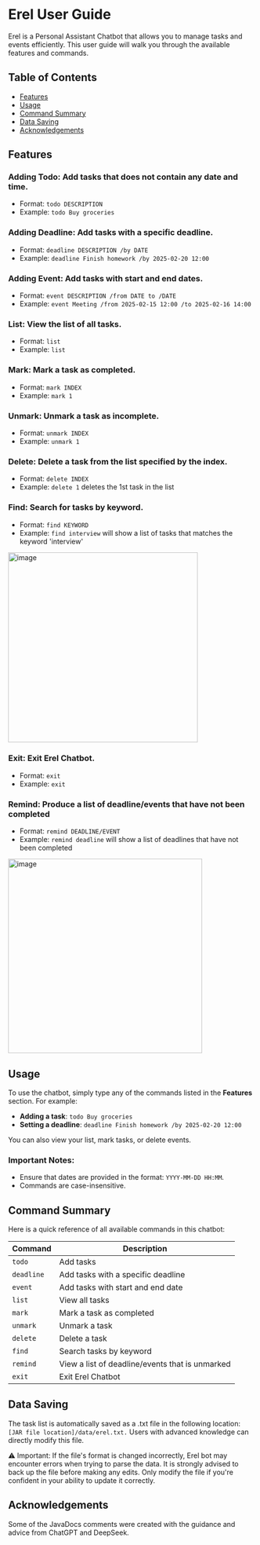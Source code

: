 # Erel User Guide

Erel is a Personal Assistant Chatbot that allows you to manage tasks and events efficiently. This user guide will walk you through the available features and commands.

## Table of Contents
- [Features](#features)
- [Usage](#usage)
- [Command Summary](#command-summary)
- [Data Saving](#data-saving)
- [Acknowledgements](#acknowledgements)


## Features
### **Adding Todo**: Add tasks that does not contain any date and time.
  - Format: `todo DESCRIPTION`
  - Example: `todo Buy groceries`

### **Adding Deadline**: Add tasks with a specific deadline.
  - Format: `deadline DESCRIPTION /by DATE`
  - Example: `deadline Finish homework /by 2025-02-20 12:00`

### **Adding Event**: Add tasks with start and end dates.
  - Format: `event DESCRIPTION /from DATE to /DATE`
  - Example: `event Meeting /from 2025-02-15 12:00 /to 2025-02-16 14:00`

### **List**: View the list of all tasks.
  - Format: `list`
  - Example: `list`

### **Mark**: Mark a task as completed.
  - Format: `mark INDEX`
  - Example: `mark 1`

### **Unmark**: Unmark a task as incomplete.
  - Format: `unmark INDEX`
  - Example: `unmark 1`

### **Delete**: Delete a task from the list specified by the index.
  - Format: `delete INDEX`
  - Example: `delete 1` deletes the 1st task in the list

### **Find**: Search for tasks by keyword.
  - Format: `find KEYWORD`
  - Example: `find interview` will show a list of tasks that matches the keyword 'interview'
<img width="387" alt="image" src="https://github.com/user-attachments/assets/e3064f3c-f6a6-484e-bef4-2061e9edfc9d" />

    
### **Exit**: Exit Erel Chatbot.
  - Format: `exit`
  - Example: `exit`

### **Remind**: Produce a list of deadline/events that have not been completed
  - Format: `remind DEADLINE/EVENT`
  - Example: `remind deadline` will show a list of deadlines that have not been completed

<img width="396" alt="image" src="https://github.com/user-attachments/assets/4adae75b-5017-40e8-ac88-9a1487c84ef9" />


## Usage

To use the chatbot, simply type any of the commands listed in the **Features** section. For example:

- **Adding a task**: `todo Buy groceries`
- **Setting a deadline**: `deadline Finish homework /by 2025-02-20 12:00`
  
You can also view your list, mark tasks, or delete events.

### Important Notes:
- Ensure that dates are provided in the format: `YYYY-MM-DD HH:MM`.
- Commands are case-insensitive.

## Command Summary
Here is a quick reference of all available commands in this chatbot:

| Command   | Description                                     |
|-----------|---------------------------------------------    |
| `todo`    | Add tasks                                       |
| `deadline`| Add tasks with a specific deadline              |
| `event`   | Add tasks with start and end date               |
| `list`    | View all tasks                                  |
| `mark`    | Mark a task as completed                        |
| `unmark`  | Unmark a task                                   |
| `delete`  | Delete a task                                   |
| `find`    | Search tasks by keyword                         |
| `remind`  | View a list of deadline/events that is unmarked |
| `exit`    | Exit Erel Chatbot                               |


## Data Saving
The task list is automatically saved as a .txt file in the following location: `[JAR file location]/data/erel.txt.` Users with advanced knowledge can directly modify this file.

⚠️ Important: If the file's format is changed incorrectly, Erel bot may encounter errors when trying to parse the data. It is strongly advised to back up the file before making any edits. Only modify the file if you're confident in your ability to update it correctly.

## Acknowledgements
Some of the JavaDocs comments were created with the guidance and advice from ChatGPT and DeepSeek.
